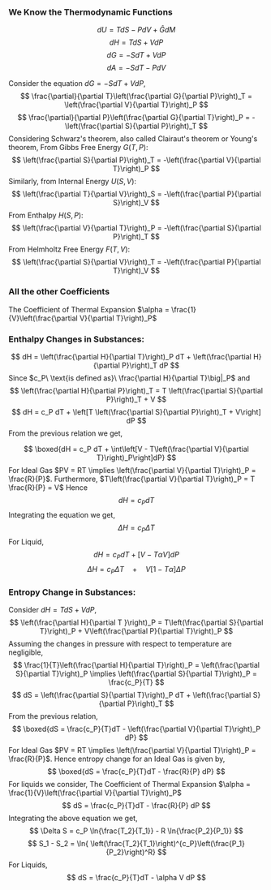 ### We Know the $\textbf{Thermodynamic Functions}$
$$
dU = TdS - PdV + \hat{G}dM
$$
$$
dH = TdS + VdP
$$
$$
dG = -SdT + VdP
$$
$$
dA = -SdT - PdV
$$

Consider the equation $dG = -SdT + VdP$,
$$
\frac{\partial}{\partial T}\left(\frac{\partial G}{\partial P}\right)_T = \left(\frac{\partial V}{\partial T}\right)_P
$$
$$
\frac{\partial}{\partial P}\left(\frac{\partial G}{\partial T}\right)_P = -\left(\frac{\partial S}{\partial P}\right)_T
$$
Considering Schwarz's theorem, also called Clairaut's theorem or Young's theorem,
From Gibbs Free Energy $G(T, P)$:
$$
\left(\frac{\partial S}{\partial P}\right)_T = -\left(\frac{\partial V}{\partial T}\right)_P
$$
Similarly, from Internal Energy $U(S, V)$:
$$
\left(\frac{\partial T}{\partial V}\right)_S = -\left(\frac{\partial P}{\partial S}\right)_V
$$
From Enthalpy $H(S, P)$:
$$
\left(\frac{\partial V}{\partial T}\right)_P = -\left(\frac{\partial S}{\partial P}\right)_T
$$
From Helmholtz Free Energy $F(T, V)$:
$$
\left(\frac{\partial S}{\partial V}\right)_T = -\left(\frac{\partial P}{\partial T}\right)_V
$$

### All the other Coefficients
The Coefficient of Thermal Expansion $\alpha = \frac{1}{V}\left(\frac{\partial V}{\partial T}\right)_P$

### Enthalpy Changes in Substances:
$$
dH = \left(\frac{\partial H}{\partial T}\right)_P dT + \left(\frac{\partial H}{\partial P}\right)_T dP
$$
Since $c_P\ \text{is defined as}\ \frac{\partial H}{\partial T}\big|_P$ and
$$
\left(\frac{\partial H}{\partial P}\right)_T = T \left(\frac{\partial S}{\partial P}\right)_T + V
$$
$$
dH = c_P dT + \left[T \left(\frac{\partial S}{\partial P}\right)_T + V\right] dP
$$
From the previous relation we get,

$$
\boxed{dH = c_P dT + \int\left[V - T\left(\frac{\partial V}{\partial T}\right)_P\right]dP}
$$
For Ideal Gas $PV = RT \implies \left(\frac{\partial V}{\partial T}\right)_P = \frac{R}{P}$.
Furthermore, $T\left(\frac{\partial V}{\partial T}\right)_P = T \frac{R}{P} = V$
Hence
$$
dH = c_P dT
$$
Integrating the equation we get,
$$
\Delta H = c_P \Delta T
$$
For Liquid,
$$
dH = c_P dT + \left[V - T\alpha V\right] dP
$$
$$
\Delta H = c_P \Delta T\quad +\quad V \left[1 - T\alpha \right] \Delta P
$$

### Entropy Change in Substances:
Consider $dH = TdS + VdP$,
$$
\left(\frac{\partial H}{\partial T }\right)_P = T\left(\frac{\partial S}{\partial T}\right)_P + V\left(\frac{\partial P}{\partial T}\right)_P
$$
Assuming the changes in pressure with respect to temperature are negligible,
$$
\frac{1}{T}\left(\frac{\partial H}{\partial T}\right)_P = \left(\frac{\partial S}{\partial T}\right)_P \implies \left(\frac{\partial S}{\partial T}\right)_P = \frac{c_P}{T}
$$
$$
dS = \left(\frac{\partial S}{\partial T}\right)_P dT + \left(\frac{\partial S}{\partial P}\right)_T
$$
From the previous relation,
$$
\boxed{dS = \frac{c_P}{T}dT - \left(\frac{\partial V}{\partial T}\right)_P dP}
$$
For Ideal Gas $PV = RT \implies \left(\frac{\partial V}{\partial T}\right)_P = \frac{R}{P}$.
Hence entropy change for an Ideal Gas is given by,
$$
\boxed{dS = \frac{c_P}{T}dT - \frac{R}{P} dP}
$$
For liquids we consider,
The Coefficient of Thermal Expansion $\alpha = \frac{1}{V}\left(\frac{\partial V}{\partial T}\right)_P$
$$
dS = \frac{c_P}{T}dT - \frac{R}{P} dP
$$
Integrating the above equation we get,
$$
\Delta S = c_P \ln{\frac{T_2}{T_1}} - R \ln{\frac{P_2}{P_1}}
$$
$$
S_1 - S_2 = \ln{ \left(\frac{T_2}{T_1}\right)^{c_P}\left(\frac{P_1}{P_2}\right)^R}
$$
For Liquids,
$$
dS = \frac{c_P}{T}dT - \alpha V dP
$$